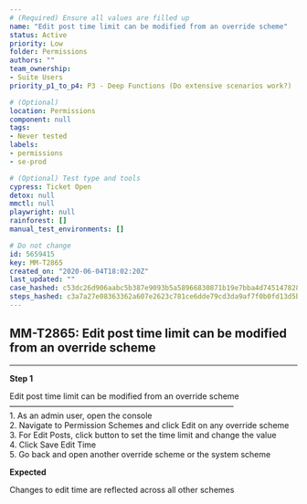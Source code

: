 ```yaml
---
# (Required) Ensure all values are filled up
name: "Edit post time limit can be modified from an override scheme"
status: Active
priority: Low
folder: Permissions
authors: ""
team_ownership: 
- Suite Users
priority_p1_to_p4: P3 - Deep Functions (Do extensive scenarios work?)

# (Optional)
location: Permissions
component: null
tags: 
- Never tested
labels: 
- permissions
- se-prod

# (Optional) Test type and tools
cypress: Ticket Open
detox: null
mmctl: null
playwright: null
rainforest: []
manual_test_environments: []

# Do not change
id: 5659415
key: MM-T2865
created_on: "2020-06-04T18:02:20Z"
last_updated: ""
case_hashed: c53dc26d906aabc5b387e9093b5a58966830871b19e7bba4d7451478282019cc9e77495e4ba9d34893940a842ff9358d
steps_hashed: c3a7a27e08363362a607e2623c781ce6dde79cd3da9af7f0b0fd13d5b82daab7a83599b629669bd3f6048fbab6dc6a8c
---
```


<!-- (Auto-generated) Based on frontmatter's "key" and "name" -->

## MM-T2865: Edit post time limit can be modified from an override scheme

---

**Step 1**

Edit post time limit can be modified from an override scheme\
————————————————————————————\
1\. As an admin user, open the console\
2\. Navigate to Permission Schemes and click Edit on any override scheme\
3\. For Edit Posts, click button to set the time limit and change the value\
4\. Click Save Edit Time\
5\. Go back and open another override scheme or the system scheme

**Expected**

Changes to edit time are reflected across all other schemes
